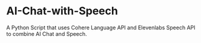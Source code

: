 # AI-Chat-with-Speech
A Python Script that uses Cohere Language API and Elevenlabs Speech API to combine AI Chat and Speech.
